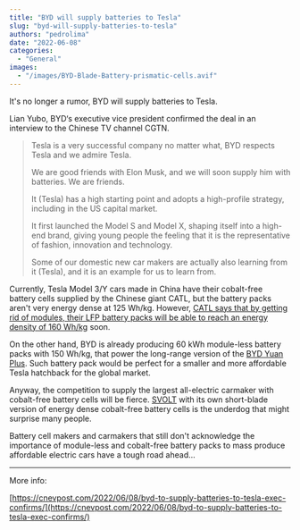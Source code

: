 ```yaml
---
title: "BYD will supply batteries to Tesla"
slug: "byd-will-supply-batteries-to-tesla"
authors: "pedrolima"
date: "2022-06-08"
categories:
  - "General"
images:
  - "/images/BYD-Blade-Battery-prismatic-cells.avif"
---
```


It's no longer a rumor, BYD will supply batteries to Tesla.

Lian Yubo, BYD‘s executive vice president confirmed the deal in an interview to the Chinese TV channel CGTN.

> Tesla is a very successful company no matter what, BYD respects Tesla and we admire Tesla.
> 
> We are good friends with Elon Musk, and we will soon supply him with batteries. We are friends.
> 
> It (Tesla) has a high starting point and adopts a high-profile strategy, including in the US capital market.
> 
> It first launched the Model S and Model X, shaping itself into a high-end brand, giving young people the feeling that it is the representative of fashion, innovation and technology.
> 
> Some of our domestic new car makers are actually also learning from it (Tesla), and it is an example for us to learn from.

Currently, Tesla Model 3/Y cars made in China have their cobalt-free battery cells supplied by the Chinese giant CATL, but the battery packs aren't very energy dense at 125 Wh/kg. However, [CATL says that by getting rid of modules, their LFP battery packs will be able to reach an energy density of 160 Wh/kg](/2022/03/26/catl-announced-its-third-generation-ctp-battery-technology/) soon.

On the other hand, BYD is already producing 60 kWh module-less battery packs with 150 Wh/kg, that power the long-range version of the [BYD Yuan Plus](/2021/08/17/byd-yuan-plus-is-almost-ready-for-launch/). Such battery pack would be perfect for a smaller and more affordable Tesla hatchback for the global market.

Anyway, the competition to supply the largest all-electric carmaker with cobalt-free battery cells will be fierce. [SVOLT](/2022/03/28/svolt-reached-200-wh-kg-with-lfp-battery-cells/) with its own short-blade version of energy dense cobalt-free battery cells is the underdog that might surprise many people.

Battery cell makers and carmakers that still don't acknowledge the importance of module-less and cobalt-free battery packs to mass produce affordable electric cars have a tough road ahead...

---

More info:

[https://cnevpost.com/2022/06/08/byd-to-supply-batteries-to-tesla-exec-confirms/](https://cnevpost.com/2022/06/08/byd-to-supply-batteries-to-tesla-exec-confirms/)

